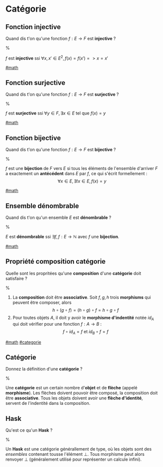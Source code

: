 # Catégorie

## Fonction injective

Quand dis t'on qu'une fonction $f : E \to F$ est __injective__ ?

%

$f$ est __injective__ ssi $\forall x, x' \in E^2, f(x) = f(x') => x = x'$

[#math](./math.md)

## Fonction surjective

Quand dis t'on qu'une fonction $f : E \to F$ est __surjective__ ?

%

$f$ est __surjective__ ssi $\forall y \in F, \exists  x \in E$ tel que $f(x) = y$

[#math](./math.md)

## Fonction bijective

Quand dis t'on qu'une fonction $f : E \to F$ est __bijective__ ?

%

$f$ est une __bijection__ de $F$ vers $E$ si tous les éléments de l'ensemble 
d'arriver $F$ a exactement un __antécédent__ dans $E$ par $f$, ce qui 
s'écrit formellement :
$$\forall x \in E, \exists! x \in E,  f(x) = y$$

[#math](./math.md)

## Ensemble dénombrable

Quand dis t'on qu'un ensemble $E$ est __dénombrable__ ?

%

$E$ est __dénombrable__ ssi $\exists f, f : E \to \mathbb{N}$ avec $f$ une 
__bijection__.

[#math](./math.md)

## Propriété composition catégorie

Quelle sont les propritées qu'une __composition__ d'une __catégorie__ doit 
satisfaire ?

%

1. La __composition__ doit être __associative__. Soit $f, g, h$ trois 
  __morphisms__ qui peuvent être composer, alors
  $$h \circ (g \circ f) = (h \circ g) \circ f = h \circ g \circ f$$
2. Pour toutes objets $A$, il doit y avoir le __morphisme d'indentité__ notée 
  $id_A$ qui doit vérifier pour une fonction $f : A \to B$ :
  $$f \circ  id_A = f \text{ et } id_B \circ f = f$$

[#math](./math.md) [#categorie](./categorie.md)

## Catégorie

Donnez la définition d'une __catégorie__ ?

%

Une __catégorie__ est un certain nombre d'__objet__ et de __flèche__ (appelé 
__morphisme__). Les flèches doivent pouvoir être composé, la composition doit 
être __associative__. Tous les objets doivent avoir une __flèche d'identité__, 
servent de l'indentité dans la composition. 

## __Hask__

Qu'est ce qu'un __Hask__ ?

%

Un __Hask__ est une catégorie générallement de type, où les objets sont des 
_ensembles_ contenant tousse l'élément $\bot$. Tous morphisme peut alors renvoyer $\bot$ (généralement utilisé pour représenter un calcule infini).

